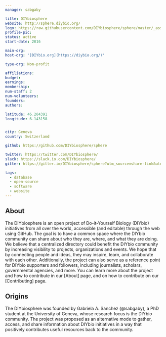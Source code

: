 ```yaml
---
manager: sabgaby

title: DIYbiosphere
website: http://sphere.diybio.org/
logo: https://raw.githubusercontent.com/DIYbiosphere/sphere/master/_assets/img/sphere-logo-compact.png
profile-pic:
status: active
start-date: 2016

main-org:
host-org: '[DIYbio.org](https://diybio.org/)'

type-org: Non-profit

affiliations:
budget:
earnings:
membership:
num-staff: 2
num-volunteers:
founders:
authors:

latitude: 46.204391
longitude: 6.143158


city: Geneva
country: Switzerland

github: https://github.com/DIYbiosphere/sphere

twitter: https://twitter.com/DIYbiosphere/
slack: https://slack.io.com/DIYbiosphere/
gitter: https://gitter.im/DIYbiosphere/sphere?utm_source=share-link&utm_medium=link&utm_campaign=share-link

tags:
  - database
  - open-source
  - software
  - website
---
```


## About
The DIYbiosphere is an open project of Do-it-Yourself Biology (DIYbio) initiatives from all over the world, accessible (and editable) through the web using GitHub. The goal is to have a common space where the DIYbio community can share about who they are, where, and what they are doing. We believe that a centralized directory could benefit the DIYbio community by increasing visibility to projects, organizations and events. We hope that by connecting people and ideas, they may inspire, learn, and collaborate with each other. Additionally, the project can also serve as a reference point for DIYbio supporters and followers, including journalists, scholars, governmental agencies, and more.
You can learn more about the project and how to contribute in our [About] page, and on how to contribute on our [Contributing] page.


## Origins
The DIYbiosphere was founded by Gabriela A. Sanchez (@sabgaby), a PhD student at the University of Geneva, whose research focus is the DIYbio community. The project was proposed as an alternative mode to gather, access, and share information about DIYbio initiatives in a way that positively contributes useful resources back to the community.
